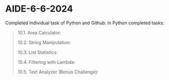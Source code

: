 # AIDE-6-6-2024

Completed Individual task of Python and Github:
in Python completed tasks:
>10.1. Area Calculator:
>
>10.2. String Manipulation:
>
>10.3. List Statistics:
>
>10.4. Filtering with Lambda:
>
>10.5. Text Analyzer (Bonus Challenge):
